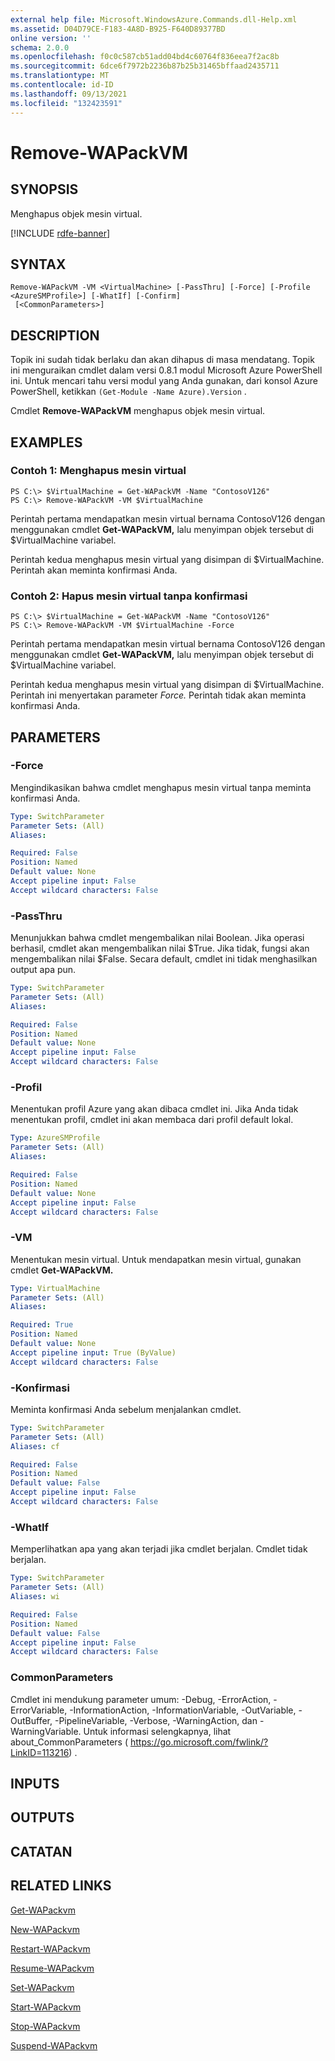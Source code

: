 ```yaml
---
external help file: Microsoft.WindowsAzure.Commands.dll-Help.xml
ms.assetid: D04D79CE-F183-4A8D-B925-F640D89377BD
online version: ''
schema: 2.0.0
ms.openlocfilehash: f0c0c587cb51add04bd4c60764f836eea7f2ac8b
ms.sourcegitcommit: 6dce6f7972b2236b87b25b31465bffaad2435711
ms.translationtype: MT
ms.contentlocale: id-ID
ms.lasthandoff: 09/13/2021
ms.locfileid: "132423591"
---
```

# Remove-WAPackVM

## SYNOPSIS
Menghapus objek mesin virtual.

[!INCLUDE [rdfe-banner](../../includes/rdfe-banner.md)]

## SYNTAX

```
Remove-WAPackVM -VM <VirtualMachine> [-PassThru] [-Force] [-Profile <AzureSMProfile>] [-WhatIf] [-Confirm]
 [<CommonParameters>]
```

## DESCRIPTION
Topik ini sudah tidak berlaku dan akan dihapus di masa mendatang.
Topik ini menguraikan cmdlet dalam versi 0.8.1 modul Microsoft Azure PowerShell ini.
Untuk mencari tahu versi modul yang Anda gunakan, dari konsol Azure PowerShell, ketikkan `(Get-Module -Name Azure).Version` .

Cmdlet **Remove-WAPackVM** menghapus objek mesin virtual.

## EXAMPLES

### Contoh 1: Menghapus mesin virtual
```
PS C:\> $VirtualMachine = Get-WAPackVM -Name "ContosoV126"
PS C:\> Remove-WAPackVM -VM $VirtualMachine
```

Perintah pertama mendapatkan mesin virtual bernama ContosoV126 dengan menggunakan cmdlet **Get-WAPackVM,** lalu menyimpan objek tersebut di $VirtualMachine variabel.

Perintah kedua menghapus mesin virtual yang disimpan di $VirtualMachine.
Perintah akan meminta konfirmasi Anda.

### Contoh 2: Hapus mesin virtual tanpa konfirmasi
```
PS C:\> $VirtualMachine = Get-WAPackVM -Name "ContosoV126"
PS C:\> Remove-WAPackVM -VM $VirtualMachine -Force
```

Perintah pertama mendapatkan mesin virtual bernama ContosoV126 dengan menggunakan cmdlet **Get-WAPackVM,** lalu menyimpan objek tersebut di $VirtualMachine variabel.

Perintah kedua menghapus mesin virtual yang disimpan di $VirtualMachine.
Perintah ini menyertakan parameter *Force.*
Perintah tidak akan meminta konfirmasi Anda.

## PARAMETERS

### -Force
Mengindikasikan bahwa cmdlet menghapus mesin virtual tanpa meminta konfirmasi Anda.

```yaml
Type: SwitchParameter
Parameter Sets: (All)
Aliases:

Required: False
Position: Named
Default value: None
Accept pipeline input: False
Accept wildcard characters: False
```

### -PassThru
Menunjukkan bahwa cmdlet mengembalikan nilai Boolean.
Jika operasi berhasil, cmdlet akan mengembalikan nilai $True.
Jika tidak, fungsi akan mengembalikan nilai $False.
Secara default, cmdlet ini tidak menghasilkan output apa pun.

```yaml
Type: SwitchParameter
Parameter Sets: (All)
Aliases:

Required: False
Position: Named
Default value: None
Accept pipeline input: False
Accept wildcard characters: False
```

### -Profil
Menentukan profil Azure yang akan dibaca cmdlet ini.
Jika Anda tidak menentukan profil, cmdlet ini akan membaca dari profil default lokal.

```yaml
Type: AzureSMProfile
Parameter Sets: (All)
Aliases:

Required: False
Position: Named
Default value: None
Accept pipeline input: False
Accept wildcard characters: False
```

### -VM
Menentukan mesin virtual.
Untuk mendapatkan mesin virtual, gunakan cmdlet **Get-WAPackVM.**

```yaml
Type: VirtualMachine
Parameter Sets: (All)
Aliases:

Required: True
Position: Named
Default value: None
Accept pipeline input: True (ByValue)
Accept wildcard characters: False
```

### -Konfirmasi
Meminta konfirmasi Anda sebelum menjalankan cmdlet.

```yaml
Type: SwitchParameter
Parameter Sets: (All)
Aliases: cf

Required: False
Position: Named
Default value: False
Accept pipeline input: False
Accept wildcard characters: False
```

### -WhatIf
Memperlihatkan apa yang akan terjadi jika cmdlet berjalan.
Cmdlet tidak berjalan.

```yaml
Type: SwitchParameter
Parameter Sets: (All)
Aliases: wi

Required: False
Position: Named
Default value: False
Accept pipeline input: False
Accept wildcard characters: False
```

### CommonParameters
Cmdlet ini mendukung parameter umum: -Debug, -ErrorAction, -ErrorVariable, -InformationAction, -InformationVariable, -OutVariable, -OutBuffer, -PipelineVariable, -Verbose, -WarningAction, dan -WarningVariable. Untuk informasi selengkapnya, lihat about_CommonParameters ( https://go.microsoft.com/fwlink/?LinkID=113216) .

## INPUTS

## OUTPUTS

## CATATAN

## RELATED LINKS

[Get-WAPackvm](./Get-WAPackVM.md)

[New-WAPackvm](./New-WAPackVM.md)

[Restart-WAPackvm](./Restart-WAPackVM.md)

[Resume-WAPackvm](./Resume-WAPackVM.md)

[Set-WAPackvm](./Set-WAPackVM.md)

[Start-WAPackvm](./Start-WAPackVM.md)

[Stop-WAPackvm](./Stop-WAPackVM.md)

[Suspend-WAPackvm](./Suspend-WAPackVM.md)


